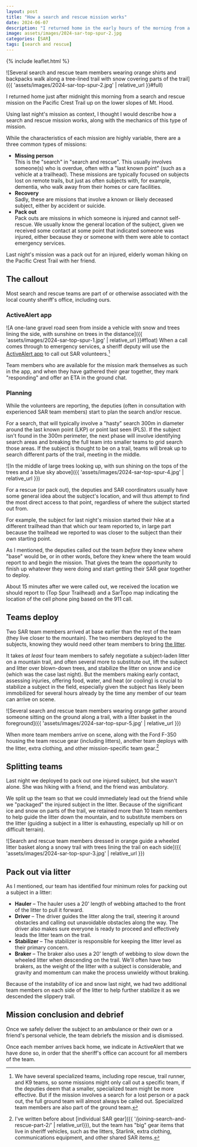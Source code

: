 ```yaml
---
layout: post
title: "How a search and rescue mission works"
date: 2024-06-07
description: "I returned home in the early hours of the morning from a search and rescue on Mt. Hood. Here's how our search and rescue missions work."
image: assets/images/2024-sar-top-spur-2.jpg
categories: [SAR]
tags: [search and rescue]
---
```


{% include leaflet.html %}

![Several search and rescue team members wearing orange shirts and backpacks walk along a tree-lined trail with snow covering parts of the trail]({{ 'assets/images/2024-sar-top-spur-2.jpg' | relative_url }}#full)

I returned home just after midnight this morning from a search and rescue mission on the Pacific Crest Trail up on the lower slopes of Mt. Hood.

Using last night's mission as context, I thought I would describe how a search and rescue mission works, along with the mechanics of this type of mission.

While the characteristics of each mission are highly variable, there are a three common types of missions:

- **Missing person**\
This is the "search" in "search and rescue". This usually involves someone(s) who is overdue, often with a "last known point" (such as a vehicle at a trailhead). These missions are typically focused on subjects lost on remote trails, but just as often subjects with, for example, dementia, who walk away from their homes or care facilities.
- **Recovery**\
Sadly, these are missions that involve a known or likely deceased subject, either by accident or suicide.
- **Pack out**\
Pack outs are missions in which someone is injured and cannot self-rescue. We usually know the general location of the subject, given we received some contact at some point that indicated someone was injured, either because they or someone with them were able to contact emergency services.

Last night's mission was a pack out for an injured, elderly woman hiking on the Pacific Crest Trail with her friend. 

## The callout
Most search and rescue teams are part of or otherwise associated with the local county sheriff's office, including ours.

### ActiveAlert app
![A one-lane gravel road seen from inside a vehicle with snow and trees lining the side, with sunshine on trees in the distance]({{ 'assets/images/2024-sar-top-spur-1.jpg' | relative_url }}#float)
When a call comes through to emergency services, a sheriff deputy will use the [ActiveAlert app](https://active911.com/products/activealert/) to call out SAR volunteers.[^1]

Team members who are available for the mission mark themselves as such in the app, and when they have gathered their gear together, they mark "responding" and offer an ETA in the ground chat.

### Planning
While the volunteers are reporting, the deputies (often in consultation with experienced SAR team members) start to plan the search and/or rescue.

For a search, that will typically involve a "hasty" search 300m in diameter around the last known point (LKP) or point last seen (PLS). If the subject isn't found in the 300m perimeter, the next phase will involve identifying search areas and breaking the full team into smaller teams to grid search those areas. If the subject is thought to be on a trail, teams will break up to search different parts of the trail, meeting in the middle.

![In the middle of large trees looking up, with sun shining on the tops of the trees and a blue sky above]({{ 'assets/images/2024-sar-top-spur-4.jpg' | relative_url }})

For a rescue (or pack out), the deputies and SAR coordinators usually have some general idea about the subject's location, and will thus attempt to find the most direct access to that point, regardless of where the subject started out from.

For example, the subject for last night's mission started their hike at a different trailhead than that which our team reported to, in large part because the trailhead we reported to was closer to the subject than their own starting point.

As I mentioned, the deputies called out the team _before_ they knew where "base" would be, or in other words, before they knew where the team would report to and begin the mission. That gives the team the opportunity to finish up whatever they were doing and start getting their SAR gear together to deploy. 

About 15 minutes after we were called out, we received the location we should report to (Top Spur Trailhead) and a SarTopo map indicating the location of the cell phone ping based on the 911 call.

<div class="map" id="map"></div>

<script>
    var map = L.map('map').setView([45.40366, -121.78310], 12)    

        L.tileLayer('{{ site.data.maptiles.tiles }}', {
        attribution: '{{ site.data.maptiles.attribution }}',
        subdomains: 'abcd',
        maxZoom: 19
        }).addTo(map);

    var circle = L.circle([45.40366, -121.78315], {
    color: 'red',
    fillColor: '#f03',
    fillOpacity: 0.5,
    radius: 100
    }).addTo(map);


    var popup = L.popup()
    .setLatLng([45.404, -121.78315])
    .setContent("Phone ping from 911")
    .openOn(map);
</script>

## Teams deploy

Two SAR team members arrived at base earlier than the rest of the team (they live closer to the mountain). The two members deployed to the subjects, knowing they would need other team members to bring [the litter](https://en.wikipedia.org/wiki/Litter_(rescue_basket)). 

It takes _at least_ four team members to safely negotiate a subject-laden litter on a mountain trail, and often several more to substitute out, lift the subject and litter over blown-down trees, and stabilize the litter on snow and ice (which was the case last night). But the members making early contact, assessing injuries, offering food, water, and heat (or cooling) is crucial to stabilize a subject in the field, especially given the subject has likely been immobilized for several hours already by the time any member of our team can arrive on scene.

![Several search and rescue team members wearing orange gather around someone sitting on the ground along a trail, with a litter basket in the foreground]({{ 'assets/images/2024-sar-top-spur-5.jpg' | relative_url }})

When more team members arrive on scene, along with the Ford F-350 housing the team rescue gear (including litters), another team deploys with the litter, extra clothing, and other mission-specific team gear.[^2]

## Splitting teams
Last night we deployed to pack out one injured subject, but she wasn't alone. She was hiking with a friend, and the friend was ambulatory.

We split up the team so that we could immediately lead out the friend while we "packaged" the injured subject in the litter. Because of the significant ice and snow on parts of the trail, we retained more than 10 team members to help guide the litter down the mountain, and to substitute members on the litter (guiding a subject in a litter is exhausting, especially up hill or on difficult terrain).

![Search and rescue team members dressed in orange guide a wheeled litter basket along a snowy trail with trees lining the trail on each side]({{ 'assets/images/2024-sar-top-spur-3.jpg' | relative_url }})

## Pack out via litter
As I mentioned, our team has identified four minimum roles for packing out a subject in a litter:

- **Hauler** – The hauler uses a 20' length of webbing attached to the front of the litter to pull it forward.
- **Driver** – The driver guides the litter along the trail, steering it around obstacles and calling out unavoidable obstacles along the way. The driver also makes sure everyone is ready to proceed and effectively leads the litter team on the trail.
- **Stabilizer** – The stabilizer is responsible for keeping the litter level as their primary concern.
- **Braker** – The braker also uses a 20' length of webbing to slow down the wheeled litter when descending on the trail. We'll often have two brakers, as the weight of the litter with a subject is considerable, and gravity and momentum can make the process unwieldy without braking.

Because of the instability of ice and snow last night, we had two additional team members on each side of the litter to help further stabilize it as we descended the slippery trail.

## Mission conclusion and debrief
Once we safely deliver the subject to an ambulance or their own or a friend's personal vehicle, the team debriefs the mission and is dismissed.

Once each member arrives back home, we indicate in ActiveAlert that we have done so, in order that the sheriff's office can account for all members of the team.

[^1]: We have several specialized teams, including rope rescue, trail runner, and K9 teams, so some missions might only call out a specific team, if the deputies deem that a smaller, specialized team might be more effective. But if the mission involves a search for a lost person or a pack out, the full ground team will almost always be called out. Specialized team members are also part of the ground team.

[^2]: I've written before about [individual SAR gear]({{ '/joining-search-and-rescue-part-2/' | relative_url}}), but the team has "big" gear items that live in sheriff vehicles, such as the litters, Starlink, extra clothing, communications equipment, and other shared SAR items.